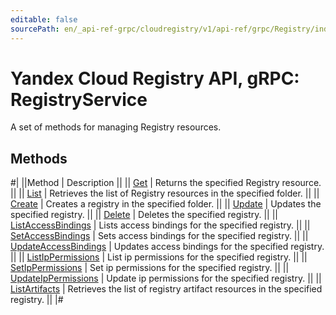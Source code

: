 ```yaml
---
editable: false
sourcePath: en/_api-ref-grpc/cloudregistry/v1/api-ref/grpc/Registry/index.md
---
```


# Yandex Cloud Registry API, gRPC: RegistryService

A set of methods for managing Registry resources.

## Methods

#|
||Method | Description ||
|| [Get](get.md) | Returns the specified Registry resource. ||
|| [List](list.md) | Retrieves the list of Registry resources in the specified folder. ||
|| [Create](create.md) | Creates a registry in the specified folder. ||
|| [Update](update.md) | Updates the specified registry. ||
|| [Delete](delete.md) | Deletes the specified registry. ||
|| [ListAccessBindings](listAccessBindings.md) | Lists access bindings for the specified registry. ||
|| [SetAccessBindings](setAccessBindings.md) | Sets access bindings for the specified registry. ||
|| [UpdateAccessBindings](updateAccessBindings.md) | Updates access bindings for the specified registry. ||
|| [ListIpPermissions](listIpPermissions.md) | List ip permissions for the specified registry. ||
|| [SetIpPermissions](setIpPermissions.md) | Set ip permissions for the specified registry. ||
|| [UpdateIpPermissions](updateIpPermissions.md) | Update ip permissions for the specified registry. ||
|| [ListArtifacts](listArtifacts.md) | Retrieves the list of registry artifact resources in the specified registry. ||
|#
